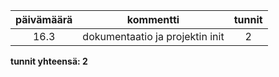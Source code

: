 | päivämäärä | kommentti | tunnit |
|:---:|:---:|:---:|
| 16.3 | dokumentaatio ja projektin init | 2 |

**tunnit yhteensä: 2**
